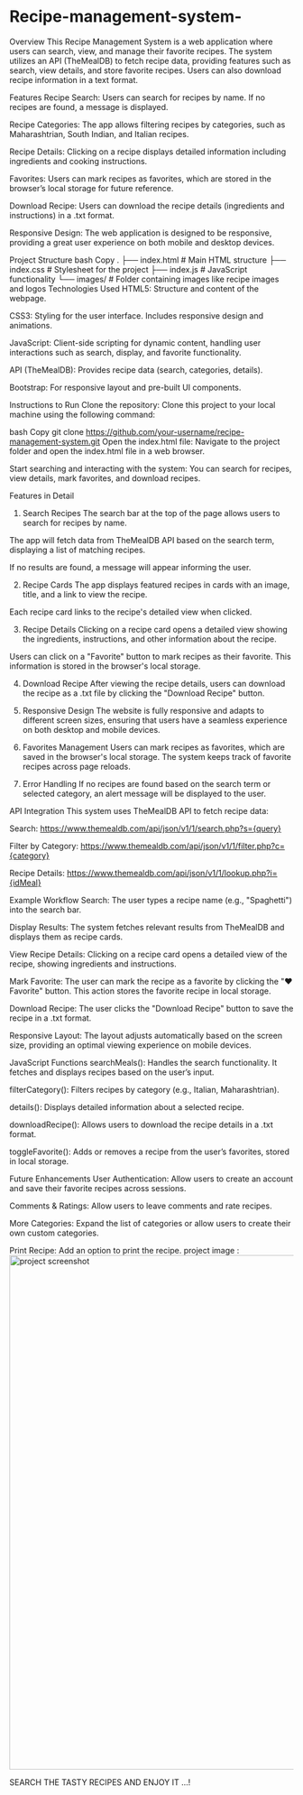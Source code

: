 # Recipe-management-system-
Overview
This Recipe Management System is a web application where users can search, view, and manage their favorite recipes. The system utilizes an API (TheMealDB) to fetch recipe data, providing features such as search, view details, and store favorite recipes. Users can also download recipe information in a text format.

Features
Recipe Search: Users can search for recipes by name. If no recipes are found, a message is displayed.

Recipe Categories: The app allows filtering recipes by categories, such as Maharashtrian, South Indian, and Italian recipes.

Recipe Details: Clicking on a recipe displays detailed information including ingredients and cooking instructions.

Favorites: Users can mark recipes as favorites, which are stored in the browser’s local storage for future reference.

Download Recipe: Users can download the recipe details (ingredients and instructions) in a .txt format.

Responsive Design: The web application is designed to be responsive, providing a great user experience on both mobile and desktop devices.

Project Structure
bash
Copy
.
├── index.html          # Main HTML structure
├── index.css           # Stylesheet for the project
├── index.js            # JavaScript functionality
└── images/             # Folder containing images like recipe images and logos
Technologies Used
HTML5: Structure and content of the webpage.

CSS3: Styling for the user interface. Includes responsive design and animations.

JavaScript: Client-side scripting for dynamic content, handling user interactions such as search, display, and favorite functionality.

API (TheMealDB): Provides recipe data (search, categories, details).

Bootstrap: For responsive layout and pre-built UI components.

Instructions to Run
Clone the repository:
Clone this project to your local machine using the following command:

bash
Copy
git clone https://github.com/your-username/recipe-management-system.git
Open the index.html file:
Navigate to the project folder and open the index.html file in a web browser.

Start searching and interacting with the system:
You can search for recipes, view details, mark favorites, and download recipes.

Features in Detail
1. Search Recipes
The search bar at the top of the page allows users to search for recipes by name.

The app will fetch data from TheMealDB API based on the search term, displaying a list of matching recipes.

If no results are found, a message will appear informing the user.

2. Recipe Cards
The app displays featured recipes in cards with an image, title, and a link to view the recipe.

Each recipe card links to the recipe's detailed view when clicked.

3. Recipe Details
Clicking on a recipe card opens a detailed view showing the ingredients, instructions, and other information about the recipe.

Users can click on a "Favorite" button to mark recipes as their favorite. This information is stored in the browser's local storage.

4. Download Recipe
After viewing the recipe details, users can download the recipe as a .txt file by clicking the "Download Recipe" button.

5. Responsive Design
The website is fully responsive and adapts to different screen sizes, ensuring that users have a seamless experience on both desktop and mobile devices.

6. Favorites Management
Users can mark recipes as favorites, which are saved in the browser's local storage. The system keeps track of favorite recipes across page reloads.

7. Error Handling
If no recipes are found based on the search term or selected category, an alert message will be displayed to the user.

API Integration
This system uses TheMealDB API to fetch recipe data:

Search: https://www.themealdb.com/api/json/v1/1/search.php?s={query}

Filter by Category: https://www.themealdb.com/api/json/v1/1/filter.php?c={category}

Recipe Details: https://www.themealdb.com/api/json/v1/1/lookup.php?i={idMeal}

Example Workflow
Search: The user types a recipe name (e.g., "Spaghetti") into the search bar.

Display Results: The system fetches relevant results from TheMealDB and displays them as recipe cards.

View Recipe Details: Clicking on a recipe card opens a detailed view of the recipe, showing ingredients and instructions.

Mark Favorite: The user can mark the recipe as a favorite by clicking the "❤️ Favorite" button. This action stores the favorite recipe in local storage.

Download Recipe: The user clicks the "Download Recipe" button to save the recipe in a .txt format.

Responsive Layout: The layout adjusts automatically based on the screen size, providing an optimal viewing experience on mobile devices.

JavaScript Functions
searchMeals(): Handles the search functionality. It fetches and displays recipes based on the user’s input.

filterCategory(): Filters recipes by category (e.g., Italian, Maharashtrian).

details(): Displays detailed information about a selected recipe.

downloadRecipe(): Allows users to download the recipe details in a .txt format.

toggleFavorite(): Adds or removes a recipe from the user’s favorites, stored in local storage.

Future Enhancements
User Authentication: Allow users to create an account and save their favorite recipes across sessions.

Comments & Ratings: Allow users to leave comments and rate recipes.

More Categories: Expand the list of categories or allow users to create their own custom categories.

Print Recipe: Add an option to print the recipe.
project image : 
<img width="912" alt="project screenshot " src="https://github.com/user-attachments/assets/268d4d8b-ba05-41f7-84bb-eff932b41085" />




SEARCH THE TASTY RECIPES AND ENJOY IT ...!
